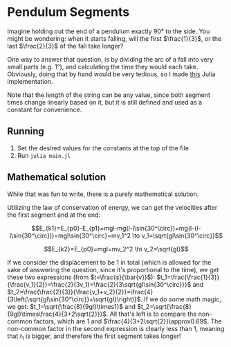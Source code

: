 # Pendulum Segments

Imagine holding out the end of a pendulum exactly 90° to the side. You might be
wondering: when it starts falling, will the first $\frac{1}{3}$, or the last
$\frac{2}{3}$ of the fall take longer?

One way to answer that question, is by dividing the arc of a fall into very
small parts (e.g. 1°), and calculating the time they would each take. Obviously,
doing that by hand would be very tedious, so I made [this](main.jl) Julia
implementation.

Note that the length of the string can be any value, since both segment times
change linearly based on it, but it is still defined and used as a constant for
convenience.

## Running

1. Set the desired values for the constants at the top of the file
2. Run `julia main.jl`

## Mathematical solution

While that was fun to write, there is a purely mathematical solution.

Utilizing the law of conservation of energy, we can get the velocities after the
first segment and at the end:

$$E_{k1}=E_{p0}-E_{p1}=mgl-mg(l-l\sin{30^\circ})=mg(l-(l-l\sin{30^\circ}))=mgl\sin{30^\circ}=mv_1^2 \to v_1=\sqrt{gl\sin{30^\circ}}$$

$$E_{k2}=E_{p0}=mgl=mv_2^2 \to v_2=\sqrt{gl}$$

If we consider the displacement to be $1$ in total (which is allowed for the
sake of answering the question, since it's proportional to the time), we get
these two expressions (from $t=\frac{s}{\bar{v}}$):
$t_1=\frac{\frac{1}{3}}{\frac{v_1}{2}}=\frac{2}{3v_1}=\frac{2}{3\sqrt{gl\sin{30^\circ}}}$
and
$t_2=\frac{\frac{2}{3}}{\frac{v_1+v_2}{2}}=\frac{4}{3\left(\sqrt{gl\sin{30^\circ}}+\sqrt{gl}\right)}$.
If we do some math magic, we get: $t_1=\sqrt{\frac{8}{9gl}\times1}$ and
$t_2=\sqrt{\frac{8}{9gl}\times\frac{4}{3+2\sqrt{2}}}$. All that's left is to
compare the non-common factors, which are $1$ and
$\frac{4}{3+2\sqrt{2}}\approx0.69$. The non-common factor in the second
expression is clearly less than $1$, meaning that $t_1$ is bigger, and therefore
the first segment takes longer!
